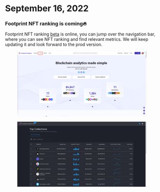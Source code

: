 # September 16, 2022

### Footprint NFT ranking is coming:fire:

Footprint NFT ranking [beta](https://nft.footprint.network/) is online, you can jump over the navigation bar, where you can see NFT ranking and find relevant metrics. We will keep updating it and look forward to the prod version.

<figure><img src="../../.gitbook/assets/image (30).png" alt=""><figcaption></figcaption></figure>

<figure><img src="../../.gitbook/assets/image (6) (3).png" alt=""><figcaption></figcaption></figure>
